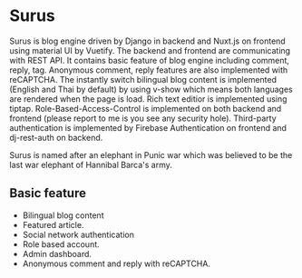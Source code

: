 # Surus
Surus is blog engine driven by Django in backend and Nuxt.js on frontend using material UI by Vuetify. The backend and frontend are communicating with REST API. It contains basic feature of blog engine including comment, reply, tag. Anonymous comment, reply features are also implemented with reCAPTCHA. The instantly switch bilingual blog content is implemented (English and Thai by default) by using v-show which means both languages are rendered when the page is load. Rich text editior is implemented using tiptap. Role-Based-Access-Control is implemented on both backend and frontend (please report to me is you see any security hole). Third-party authentication is implemented by Firebase Authentication on frontend and dj-rest-auth on backend.

Surus is named after an elephant in Punic war which was believed to be the last war elephant of Hannibal Barca's army.
## Basic feature
- Bilingual blog content
- Featured article.
- Social network authentication
- Role based account.
- Admin dashboard.
- Anonymous comment and reply with reCAPTCHA.
